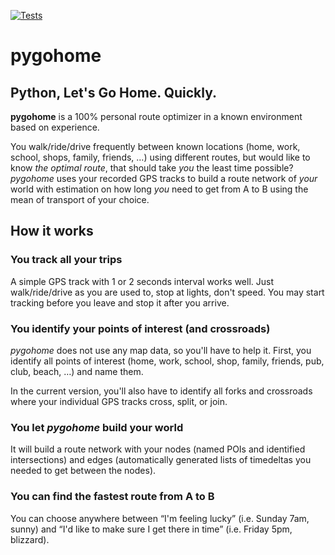 [![Tests](https://github.com/eumiro/pygohome/workflows/Tests/badge.svg)](https://github.com/eumiro/pygohome/actions?workflow=Tests)

# pygohome

## Python, Let's Go Home. Quickly.

**pygohome** is a 100% personal route optimizer in a known environment based on experience.

You walk/ride/drive frequently between known locations (home, work, school, shops, family, friends, …) using different routes, but would like to know *the optimal route*, that should take *you* the least time possible? *pygohome* uses your recorded GPS tracks to build a route network of *your* world with estimation on how long *you* need to get from A to B using the mean of transport of your choice.

## How it works

### You track all your trips

A simple GPS track with 1 or 2 seconds interval works well. Just walk/ride/drive as you are used to, stop at lights, don't speed. You may start tracking before you leave and stop it after you arrive.

### You identify your points of interest (and crossroads)

*pygohome* does not use any map data, so you'll have to help it. First, you identify all points of interest (home, work, school, shop, family, friends, pub, club, beach, …) and name them.

In the current version, you'll also have to identify all forks and crossroads where your individual GPS tracks cross, split, or join.

### You let *pygohome* build your world

It will build a route network with your nodes (named POIs and identified intersections) and edges (automatically generated lists of timedeltas you needed to get between the nodes).

### You can find the fastest route from A to B

You can choose anywhere between “I'm feeling lucky” (i.e. Sunday 7am, sunny) and “I'd like to make sure I get there in time” (i.e. Friday 5pm, blizzard).
